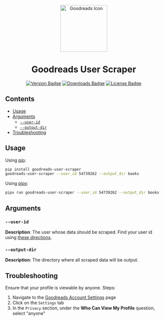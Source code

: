 <p align="center"><img alt="Goodreads Icon" width="150" src="https://raw.githubusercontent.com/YashTotale/goodreads-user-scraper/main/static/goodreads-icon.png"></img></p>

<h1 align="center">Goodreads User Scraper</h1>

<p align="center">
<a href="https://pypi.org/project/goodreads-user-scraper/"><img alt="Version Badge" src="https://img.shields.io/pypi/v/goodreads-user-scraper?style=flat-square&labelColor=000000&logo=pypi&logoColor=FFFFFF&label=Version"></img></a>
<a href="https://pypi.org/project/goodreads-user-scraper/"><img alt="Downloads Badge" src="https://img.shields.io/pypi/dm/goodreads-user-scraper?style=flat-square&labelColor=000000&logo=pypi&logoColor=FFFFFF&label=Downloads"></img></a>
<a href="https://github.com/YashTotale/goodreads-user-scraper/blob/main/LICENSE.md"><img alt="License Badge" src="https://img.shields.io/pypi/l/goodreads-user-scraper?style=flat-square&labelColor=000000&label=License"></img></a>
</p>

## Contents <!-- omit in toc -->

- [Usage](#usage)
- [Arguments](#arguments)
  - [`--user-id`](#--user-id)
  - [`--output-dir`](#--output-dir)
- [Troubleshooting](#troubleshooting)

## Usage

Using [pip](https://pypi.org/project/pip/):

```bash
pip install goodreads-user-scraper
goodreads-user-scraper --user_id 54739262 --output_dir books
```

Using [pipx](https://pypi.org/project/pipx/):

```bash
pipx run goodreads-user-scraper --user_id 54739262 --output_dir books
```

## Arguments

### `--user-id`

**Description**: The user whose data should be scraped. Find your user id using [these directions](https://help.goodreads.com/s/article/Where-can-I-find-my-user-ID).

### `--output-dir`

**Description**: The directory where all scraped data will be output.

## Troubleshooting

Ensure that your profile is viewable by anyone. Steps:

1. Navigate to the [Goodreads Account Settings](https://www.goodreads.com/user/edit) page
2. Click on the `Settings` tab
3. In the `Privacy` section, under the **Who Can View My Profile** question, select "anyone"
